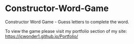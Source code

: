 # Constructor-Word-Game
Constructor Word Game - Guess letters to complete the word.

To view the game please visit my portfolio section of my site: https://jcwonder1.github.io/Portfolio/ 


